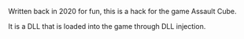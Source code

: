 Written back in 2020 for fun, this is a hack for the game Assault Cube. 

It is a DLL that is loaded into the game through DLL injection.
